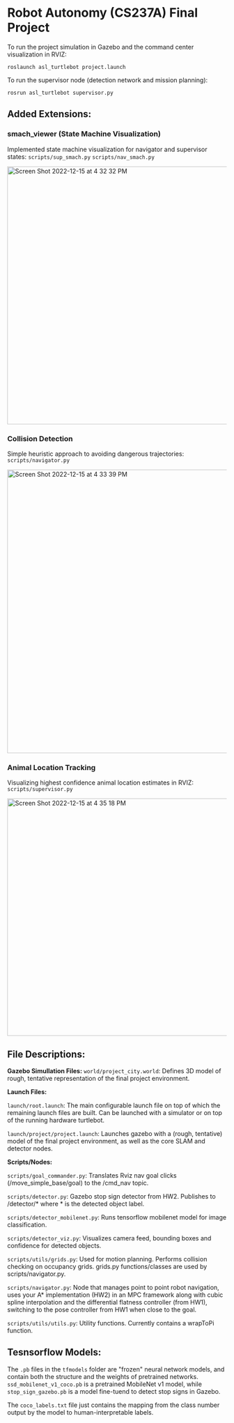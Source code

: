 # Robot Autonomy (CS237A) Final Project

To run the project simulation in Gazebo and the command center visualization in RVIZ:
```
roslaunch asl_turtlebot project.launch
```

To run the supervisor node (detection network and mission planning):
```
rosrun asl_turtlebot supervisor.py
```


**Added Extensions:**
----------------------
### smach_viewer (State Machine Visualization)

Implemented state machine visualization for navigator and supervisor states:
`scripts/sup_smach.py`
`scripts/nav_smach.py`

<img width="592" alt="Screen Shot 2022-12-15 at 4 32 32 PM" src="https://user-images.githubusercontent.com/90282643/207995085-2945ba56-e6a7-473f-8a01-a8d5644794b3.png">

### Collision Detection
Simple heuristic approach to avoiding dangerous trajectories:
`scripts/navigator.py`

<img width="651" alt="Screen Shot 2022-12-15 at 4 33 39 PM" src="https://user-images.githubusercontent.com/90282643/207995221-52af74f0-dada-4bb6-80d6-1bef674df3d7.png">

### Animal Location Tracking
Visualizing highest confidence animal location estimates in RVIZ:
`scripts/supervisor.py`

<img width="545" alt="Screen Shot 2022-12-15 at 4 35 18 PM" src="https://user-images.githubusercontent.com/90282643/207995374-bb499b77-aa06-43fb-b340-bc7ef58b5ef4.png">

**File Descriptions:**
----------------------
**Gazebo Simullation Files:**
`world/project_city.world`: Defines 3D model of rough, tentative
representation of the final project environment.

**Launch Files:**

`launch/root.launch`: The main configurable launch file on top of
which the remaining launch files are built. Can be launched with a simulator or
on top of the running hardware turtlebot.

`launch/project/project.launch`: Launches gazebo with a (rough, tentative)
model of the final project environment, as well as the core SLAM and detector
nodes.

**Scripts/Nodes:**

`scripts/goal_commander.py`: Translates Rviz nav goal clicks
(/move_simple_base/goal) to the /cmd_nav topic.

`scripts/detector.py`: Gazebo stop sign detector from HW2. Publishes to
/detector/* where * is the detected object label.

`scripts/detector_mobilenet.py`: Runs tensorflow mobilenet model for image
classification.

`scripts/detector_viz.py`: Visualizes camera feed, bounding boxes and
confidence for detected objects.

`scripts/utils/grids.py`: Used for motion planning. Performs collision checking on
occupancy grids. grids.py functions/classes are used by scripts/navigator.py.

`scripts/navigator.py`: Node that manages point to point robot navigation, uses
your A\* implementation (HW2) in an MPC framework along with cubic spline
interpolation and the differential flatness controller (from HW1), switching to
the pose controller from HW1 when close to the goal.

`scripts/utils/utils.py`: Utility functions. Currently contains a wrapToPi
function.


**Tesnsorflow Models:**
----------------------

The `.pb` files in the `tfmodels` folder are "frozen" neural network models, and
contain both the structure and the weights of pretrained networks.
`ssd_mobilenet_v1_coco.pb` is a pretrained MobileNet v1 model, while
`stop_sign_gazebo.pb` is a model fine-tuend to detect stop signs in Gazebo. 

The `coco_labels.txt` file just contains the mapping from the class number
output by the model to human-interpretable labels.
